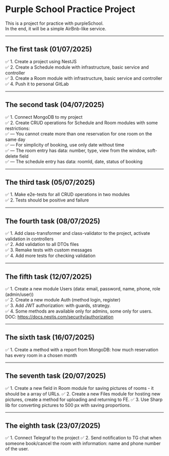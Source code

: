 # Purple School Practice Project

This is a project for practice with purpleSchool.  
In the end, it will be a simple AirBnb-like service.

---

## The first task (01/07/2025)

✅ 1. Create a project using NestJS  
✅ 2. Create a Schedule module with infrastructure, basic service and controller  
✅ 3. Create a Room module with infrastructure, basic service and controller  
✅ 4. Push it to personal GitLab  

---

## The second task (04/07/2025)

✅ 1. Connect MongoDB to my project  
✅ 2. Create CRUD operations for Schedule and Room modules with some restrictions:  
   ✅ — You cannot create more than one reservation for one room on the same day  
   ✅ — For simplicity of booking, use only date without time  
   ✅ — The room entry has data: number, type, view from the window, soft-delete field  
   ✅ — The schedule entry has data: roomId, date, status of booking  

---

## The third task (05/07/2025)

✅ 1. Make e2e-tests for all CRUD operations in two modules  
✅ 2. Tests should be positive and failure  

---

## The fourth task (08/07/2025)

✅ 1. Add class-transformer and class-validator to the project, activate validation in controllers  
✅ 2. Add validation to all DTOs files  
✅ 3. Remake tests with custom messages  
✅ 4. Add more tests for checking validation  

---

## The fifth task (12/07/2025)

✅ 1. Create a new module Users (data: email, password, name, phone, role (admin/user))  
✅ 2. Create a new module Auth (method login, register)  
✅ 3. Add JWT authorization: with guards, strategy.  
✅ 4. Some methods are available only for admins, some only for users. DOC: https://docs.nestjs.com/security/authorization  

---

## The sixth task (16/07/2025)

✅ 1. Create a method with a report from MongoDB: how much reservation has every room in a chosen month

---

## The seventh task (20/07/2025)

✅ 1. Create a new field in Room module for saving pictures of rooms - it should be a array of URLs.
✅ 2. Create a new Files module for hosting new pictures, create a method for uploading and returning to FE.
✅ 3. Use Sharp lib for converting pictures to 500 px with saving proportions.

---

## The eighth task (23/07/2025)

✅ 1. Connect Telegraf to the project
✅ 2. Send notification to TG chat when someone book/cancel the room with information: name and phone number of the user.

